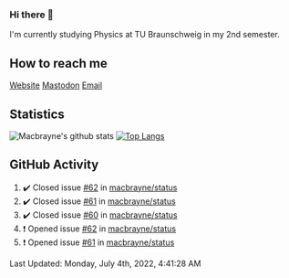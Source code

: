 ### Hi there 👋
I'm currently studying Physics at TU Braunschweig in my 2nd semester.

## How to reach me
[Website](https://macbrayne.de)
[Mastodon](https://norden.social/@florentin)
[Email](mailto:hello@macbrayne.de)

## Statistics
![Macbrayne's github stats](https://github-readme-stats.vercel.app/api?username=macbrayne&count_private=true&show_icons=true&hide_rank=true&custom_title=macbrayne's%20GitHub%20Stats)
[![Top Langs](https://github-readme-stats.vercel.app/api/top-langs/?username=macbrayne&exclude_repo=liftron&layout=compact)](https://github.com/anuraghazra/github-readme-stats)
## GitHub Activity

<!--RECENT_ACTIVITY:start-->
1. ✔️ Closed issue [#62](https://github.com/macbrayne/status/issues/62) in [macbrayne/status](https://github.com/macbrayne/status)
2. ✔️ Closed issue [#61](https://github.com/macbrayne/status/issues/61) in [macbrayne/status](https://github.com/macbrayne/status)
3. ✔️ Closed issue [#60](https://github.com/macbrayne/status/issues/60) in [macbrayne/status](https://github.com/macbrayne/status)
4. ❗️ Opened issue [#62](https://github.com/macbrayne/status/issues/62) in [macbrayne/status](https://github.com/macbrayne/status)
5. ❗️ Opened issue [#61](https://github.com/macbrayne/status/issues/61) in [macbrayne/status](https://github.com/macbrayne/status)
<!--RECENT_ACTIVITY:end-->

<!--RECENT_ACTIVITY:last_update-->
Last Updated: Monday, July 4th, 2022, 4:41:28 AM
<!--RECENT_ACTIVITY:last_update_end-->


<!--
**macbrayne/macbrayne** is a ✨ _special_ ✨ repository because its `README.md` (this file) appears on your GitHub profile.

Here are some ideas to get you started:

- 🔭 I’m currently working on ...
- 🌱 I’m currently learning ...
- 👯 I’m looking to collaborate on ...
- 🤔 I’m looking for help with ...
- 💬 Ask me about ...
- 📫 How to reach me: ...
- 😄 Pronouns: ...
- ⚡ Fun fact: ...
-->
